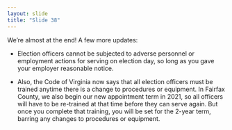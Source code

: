 ```yaml
---
layout: slide
title: "Slide 38"
---
```


We’re almost at the end! A few more updates:

- Election officers cannot be subjected to adverse personnel or employment actions for serving on election day, so long as you gave your employer reasonable notice.

- Also, the Code of Virginia now says that all election officers must be trained anytime there is a change to procedures or equipment. In Fairfax County, we also begin our new appointment term in 2021, so all officers will have to be re-trained at that time before they can serve again. But once you complete that training, you will be set for the 2-year term, barring any changes to procedures or equipment.